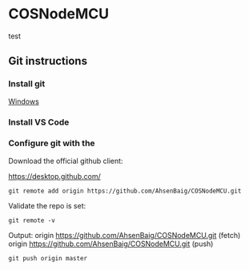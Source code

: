# COSNodeMCU
test   

## Git instructions
### Install git
[Windows](https://git-scm.com/download/win)

### Install VS Code

### Configure git with the 
Download the official github client:

https://desktop.github.com/

```git
git remote add origin https://github.com/AhsenBaig/COSNodeMCU.git
```

Validate the repo is set:
```git
git remote -v
```
Output: 
origin  https://github.com/AhsenBaig/COSNodeMCU.git (fetch)
origin  https://github.com/AhsenBaig/COSNodeMCU.git (push)

```git
git push origin master
```